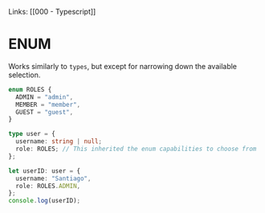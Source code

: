 Links: [[000 - Typescript]]

# ENUM

Works similarly to `types`, but except for narrowing down the available selection.

```typescript
enum ROLES {
  ADMIN = "admin",
  MEMBER = "member",
  GUEST = "guest",
}

type user = {
  username: string | null;
  role: ROLES; // This inherited the enum capabilities to choose from
};

let userID: user = {
  username: "Santiago",
  role: ROLES.ADMIN,
};
console.log(userID);
```

